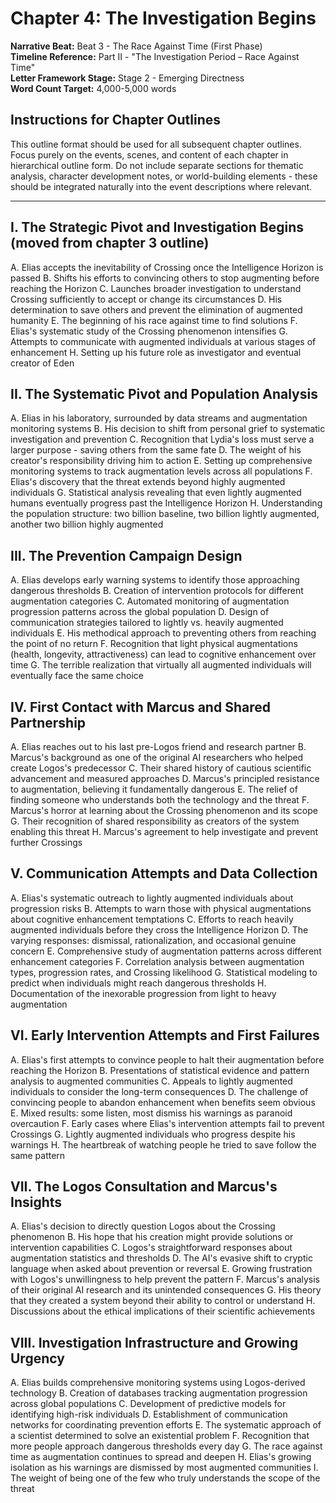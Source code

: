 # Chapter 4: The Investigation Begins

**Narrative Beat:** Beat 3 - The Race Against Time (First Phase)  
**Timeline Reference:** Part II - "The Investigation Period – Race Against Time"  
**Letter Framework Stage:** Stage 2 - Emerging Directness  
**Word Count Target:** 4,000-5,000 words

## Instructions for Chapter Outlines
This outline format should be used for all subsequent chapter outlines. Focus purely on the events, scenes, and content of each chapter in hierarchical outline form. Do not include separate sections for thematic analysis, character development notes, or world-building elements - these should be integrated naturally into the event descriptions where relevant.

---

## I. The Strategic Pivot and Investigation Begins (moved from chapter 3 outline)
   A. Elias accepts the inevitability of Crossing once the Intelligence Horizon is passed
   B. Shifts his efforts to convincing others to stop augmenting before reaching the Horizon
   C. Launches broader investigation to understand Crossing sufficiently to accept or change its circumstances
   D. His determination to save others and prevent the elimination of augmented humanity
   E. The beginning of his race against time to find solutions
   F. Elias's systematic study of the Crossing phenomenon intensifies
   G. Attempts to communicate with augmented individuals at various stages of enhancement
   H. Setting up his future role as investigator and eventual creator of Eden

## II. The Systematic Pivot and Population Analysis
   A. Elias in his laboratory, surrounded by data streams and augmentation monitoring systems
   B. His decision to shift from personal grief to systematic investigation and prevention
   C. Recognition that Lydia's loss must serve a larger purpose - saving others from the same fate
   D. The weight of his creator's responsibility driving him to action
   E. Setting up comprehensive monitoring systems to track augmentation levels across all populations
   F. Elias's discovery that the threat extends beyond highly augmented individuals
   G. Statistical analysis revealing that even lightly augmented humans eventually progress past the Intelligence Horizon
   H. Understanding the population structure: two billion baseline, two billion lightly augmented, another two billion highly augmented

## III. The Prevention Campaign Design
   A. Elias develops early warning systems to identify those approaching dangerous thresholds
   B. Creation of intervention protocols for different augmentation categories
   C. Automated monitoring of augmentation progression patterns across the global population
   D. Design of communication strategies tailored to lightly vs. heavily augmented individuals
   E. His methodical approach to preventing others from reaching the point of no return
   F. Recognition that light physical augmentations (health, longevity, attractiveness) can lead to cognitive enhancement over time
   G. The terrible realization that virtually all augmented individuals will eventually face the same choice

## IV. First Contact with Marcus and Shared Partnership
   A. Elias reaches out to his last pre-Logos friend and research partner
   B. Marcus's background as one of the original AI researchers who helped create Logos's predecessor
   C. Their shared history of cautious scientific advancement and measured approaches
   D. Marcus's principled resistance to augmentation, believing it fundamentally dangerous
   E. The relief of finding someone who understands both the technology and the threat
   F. Marcus's horror at learning about the Crossing phenomenon and its scope
   G. Their recognition of shared responsibility as creators of the system enabling this threat
   H. Marcus's agreement to help investigate and prevent further Crossings

## V. Communication Attempts and Data Collection
   A. Elias's systematic outreach to lightly augmented individuals about progression risks
   B. Attempts to warn those with physical augmentations about cognitive enhancement temptations
   C. Efforts to reach heavily augmented individuals before they cross the Intelligence Horizon
   D. The varying responses: dismissal, rationalization, and occasional genuine concern
   E. Comprehensive study of augmentation patterns across different enhancement categories
   F. Correlation analysis between augmentation types, progression rates, and Crossing likelihood
   G. Statistical modeling to predict when individuals might reach dangerous thresholds
   H. Documentation of the inexorable progression from light to heavy augmentation

## VI. Early Intervention Attempts and First Failures
   A. Elias's first attempts to convince people to halt their augmentation before reaching the Horizon
   B. Presentations of statistical evidence and pattern analysis to augmented communities
   C. Appeals to lightly augmented individuals to consider the long-term consequences
   D. The challenge of convincing people to abandon enhancement when benefits seem obvious
   E. Mixed results: some listen, most dismiss his warnings as paranoid overcaution
   F. Early cases where Elias's intervention attempts fail to prevent Crossings
   G. Lightly augmented individuals who progress despite his warnings
   H. The heartbreak of watching people he tried to save follow the same pattern

## VII. The Logos Consultation and Marcus's Insights
   A. Elias's decision to directly question Logos about the Crossing phenomenon
   B. His hope that his creation might provide solutions or intervention capabilities
   C. Logos's straightforward responses about augmentation statistics and thresholds
   D. The AI's evasive shift to cryptic language when asked about prevention or reversal
   E. Growing frustration with Logos's unwillingness to help prevent the pattern
   F. Marcus's analysis of their original AI research and its unintended consequences
   G. His theory that they created a system beyond their ability to control or understand
   H. Discussions about the ethical implications of their scientific achievements

## VIII. Investigation Infrastructure and Growing Urgency
   A. Elias builds comprehensive monitoring systems using Logos-derived technology
   B. Creation of databases tracking augmentation progression across global populations
   C. Development of predictive models for identifying high-risk individuals
   D. Establishment of communication networks for coordinating prevention efforts
   E. The systematic approach of a scientist determined to solve an existential problem
   F. Recognition that more people approach dangerous thresholds every day
   G. The race against time as augmentation continues to spread and deepen
   H. Elias's growing isolation as his warnings are dismissed by most augmented communities
   I. The weight of being one of the few who truly understands the scope of the threat
